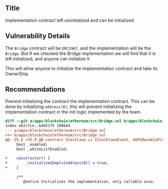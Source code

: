 ## Title
Implementation contract left uninitialized and can be initialized

## Vulnerability Details
The `Bridge` contract will be `ERC1967`, and the implementation will be the `Bridge`. But If we checked the Bridge implementation we will find that it is left initialized, and anyone can initialize it.

This will allow anyone to initialize the implementation contract and take its OwnerShip.

## Recommendations
Prevent initializing the contract the implementation contract. This can be done by initializing `address(0)`, this will prevent initializing the implementation contract in the init logic implemented by the team. 

```diff
diff --git a/apps/blockchain/ethereum/src/Bridge.sol b/apps/blockchain/ethereum/src/Bridge.sol
index e62c7ce..b4d5175 100644
--- a/apps/blockchain/ethereum/src/Bridge.sol
+++ b/apps/blockchain/ethereum/src/Bridge.sol
@@ -35,6 +35,9 @@ contract Starklane is IStarklaneEvent, UUPSOwnableProxied, StarklaneState, Stark
     bool _enabled;
     bool _whiteListEnabled;
 
+    constructor() {
+        _initializedImpls[address(0)] = true;
+    }
 
     /**
        @notice Initializes the implementation, only callable once.
```

